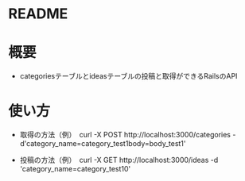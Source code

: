 # README

# 概要

* categoriesテーブルとideasテーブルの投稿と取得ができるRailsのAPI

# 使い方

* 取得の方法（例）　curl -X POST http://localhost:3000/categories -d'category_name=category_test1body=body_test1'

* 投稿の方法（例）　curl -X GET http://localhost:3000/ideas -d 'category_name=category_test10'